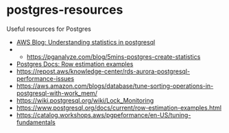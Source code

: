 # postgres-resources
Useful resources for Postgres

- [AWS Blog: Understanding statistics in postgresql](https://aws.amazon.com/blogs/database/understanding-statistics-in-postgresql)
- - https://pganalyze.com/blog/5mins-postgres-create-statistics
- [Postgres Docs: Row estimation examples](https://www.postgresql.org/docs/current/row-estimation-examples.html)
- https://repost.aws/knowledge-center/rds-aurora-postgresql-performance-issues
- https://aws.amazon.com/blogs/database/tune-sorting-operations-in-postgresql-with-work_mem/
- https://wiki.postgresql.org/wiki/Lock_Monitoring
- https://www.postgresql.org/docs/current/row-estimation-examples.html
- https://catalog.workshops.aws/pgpeformance/en-US/tuning-fundamentals
